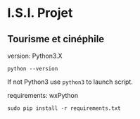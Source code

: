 # I.S.I. Projet

## Tourisme et cinéphile

version: Python3.X

`python --version` 

If not Python3 use `python3` to launch script.

requirements: wxPython

`sudo pip install -r requirements.txt`
